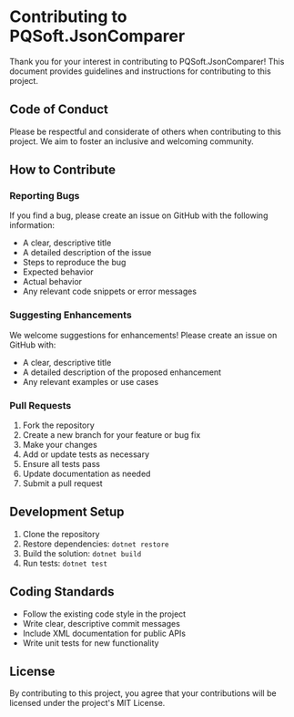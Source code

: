 # Contributing to PQSoft.JsonComparer

Thank you for your interest in contributing to PQSoft.JsonComparer! This document provides guidelines and instructions for contributing to this project.

## Code of Conduct

Please be respectful and considerate of others when contributing to this project. We aim to foster an inclusive and welcoming community.

## How to Contribute

### Reporting Bugs

If you find a bug, please create an issue on GitHub with the following information:

- A clear, descriptive title
- A detailed description of the issue
- Steps to reproduce the bug
- Expected behavior
- Actual behavior
- Any relevant code snippets or error messages

### Suggesting Enhancements

We welcome suggestions for enhancements! Please create an issue on GitHub with:

- A clear, descriptive title
- A detailed description of the proposed enhancement
- Any relevant examples or use cases

### Pull Requests

1. Fork the repository
2. Create a new branch for your feature or bug fix
3. Make your changes
4. Add or update tests as necessary
5. Ensure all tests pass
6. Update documentation as needed
7. Submit a pull request

## Development Setup

1. Clone the repository
2. Restore dependencies: `dotnet restore`
3. Build the solution: `dotnet build`
4. Run tests: `dotnet test`

## Coding Standards

- Follow the existing code style in the project
- Write clear, descriptive commit messages
- Include XML documentation for public APIs
- Write unit tests for new functionality

## License

By contributing to this project, you agree that your contributions will be licensed under the project's MIT License.
